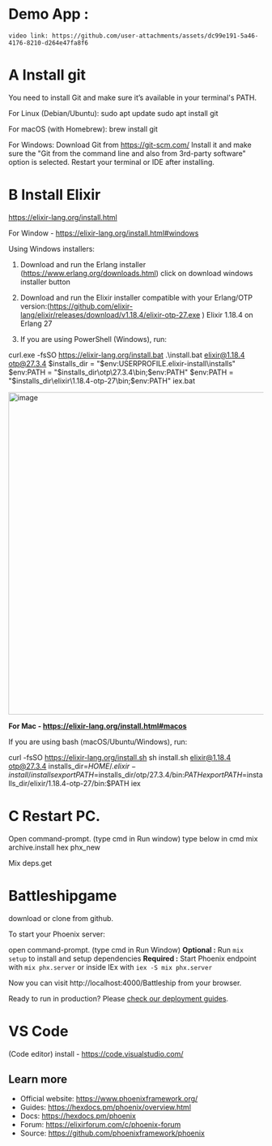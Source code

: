 # Demo App : 
    video link: https://github.com/user-attachments/assets/dc99e191-5a46-4176-8210-d264e47fa8f6

# A Install git

 You need to install Git and make sure it’s available in your terminal's PATH.

For Linux (Debian/Ubuntu):
sudo apt update
sudo apt install git

For macOS (with Homebrew):
brew install git

For Windows:
Download Git from https://git-scm.com/
Install it and make sure the "Git from the command line and also from 3rd-party software" option is selected.
Restart your terminal or IDE after installing.

# B Install Elixir

https://elixir-lang.org/install.html

For Window - https://elixir-lang.org/install.html#windows

Using Windows installers:
1) Download and run the Erlang installer  (https://www.erlang.org/downloads.html)  click on download windows installer button
2) Download and run the Elixir installer compatible with your Erlang/OTP version:(https://github.com/elixir-lang/elixir/releases/download/v1.18.4/elixir-otp-27.exe )
Elixir 1.18.4 on Erlang 27

3) If you are using PowerShell (Windows), run:

curl.exe -fsSO https://elixir-lang.org/install.bat
.\install.bat elixir@1.18.4 otp@27.3.4
$installs_dir = "$env:USERPROFILE\.elixir-install\installs"
$env:PATH = "$installs_dir\otp\27.3.4\bin;$env:PATH"
$env:PATH = "$installs_dir\elixir\1.18.4-otp-27\bin;$env:PATH"
iex.bat

<img width="1102" height="635" alt="image" src="https://github.com/user-attachments/assets/c30ff55b-9789-444a-89ae-52a4e1f64cd7" />

**For Mac - https://elixir-lang.org/install.html#macos**

If you are using bash (macOS/Ubuntu/Windows), run:

curl -fsSO https://elixir-lang.org/install.sh
sh install.sh elixir@1.18.4 otp@27.3.4
installs_dir=$HOME/.elixir-install/installs
export PATH=$installs_dir/otp/27.3.4/bin:$PATH
export PATH=$installs_dir/elixir/1.18.4-otp-27/bin:$PATH
iex


  # C Restart PC. 
  Open command-prompt. (type cmd in Run window)
  type below in cmd
  mix archive.install hex phx_new 
  
  Mix deps.get
  
# Battleshipgame

 download or clone from github.
 
 
To start your Phoenix server:

open command-prompt. (type cmd in Run Window)
**Optional :**  Run `mix setup` to install and setup dependencies
**Required :**  Start Phoenix endpoint with `mix phx.server` or inside IEx with `iex -S mix phx.server`

Now you can visit http://localhost:4000/Battleship from your browser.

Ready to run in production? Please [check our deployment guides](https://hexdocs.pm/phoenix/deployment.html).

# VS Code
 (Code editor)
install -
https://code.visualstudio.com/


## Learn more

* Official website: https://www.phoenixframework.org/
* Guides: https://hexdocs.pm/phoenix/overview.html
* Docs: https://hexdocs.pm/phoenix
* Forum: https://elixirforum.com/c/phoenix-forum
* Source: https://github.com/phoenixframework/phoenix
